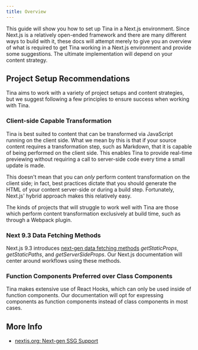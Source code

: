 ```yaml
---
title: Overview
---
```


This guide will show you how to set up Tina in a Next.js environment. Since Next.js is a relatively open-ended framework and there are many different ways to build with it, these docs will attempt merely to give you an overview of what is required to get Tina working in a Next.js environment and provide some suggestions. The ultimate implementation will depend on your content strategy.

## Project Setup Recommendations

Tina aims to work with a variety of project setups and content strategies, but we suggest following a few principles to ensure success when working with Tina.

### Client-side Capable Transformation

Tina is best suited to content that can be transformed via JavaScript running on the client side. What we mean by this is that if your source content requires a transformation step, such as Markdown, that it is capable of being performed on the client side. This enables Tina to provide real-time previewing without requiring a call to server-side code every time a small update is made.

This doesn't mean that you can _only_ perform content transformation on the client side; in fact, best practices dictate that you should generate the HTML of your content server-side or during a build step. Fortunately, Next.js' hybrid approach makes this relatively easy.

The kinds of projects that will struggle to work well with Tina are those which perform content transformation exclusively at build time, such as through a Webpack plugin.

### Next 9.3 Data Fetching Methods

Next.js 9.3 introduces [next-gen data fetching methods](https://nextjs.org/blog/next-9-3#next-gen-static-site-generation-ssg-support) _getStaticProps_, _getStaticPaths_, and _getServerSideProps_. Our Next.js documentation will center around workflows using these methods.

### Function Components Preferred over Class Components

Tina makes extensive use of React Hooks, which can only be used inside of function components. Our documentation will opt for expressing components as function components instead of class components in most cases.

## More Info

- [nextjs.org: Next-gen SSG Support](https://nextjs.org/blog/next-9-3#next-gen-static-site-generation-ssg-support)
